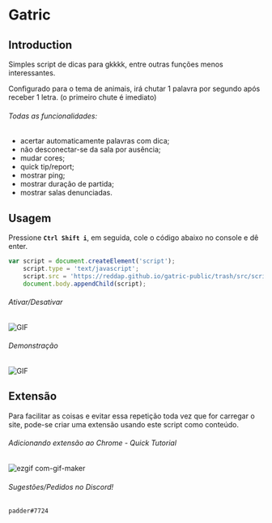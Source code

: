 # Gatric

## Introduction

Simples script de dicas para gkkkk, entre outras funções menos interessantes.

Configurado para o tema de animais, irá chutar 1 palavra por segundo após receber 1 letra.
 (o primeiro chute é imediato)

###### Todas as funcionalidades:
- acertar automaticamente palavras com dica;
- não desconectar-se da sala por ausência;
- mudar cores;
- quick tip/report;
- mostrar ping;
- mostrar duração de partida;
- mostrar salas denunciadas.

## Usagem

Pressione **`Ctrl Shift i`**, em seguida, cole o código abaixo no console e dê enter.

```js
var script = document.createElement('script');
    script.type = 'text/javascript';
    script.src = 'https://reddap.github.io/gatric-public/trash/src/script.js';
    document.body.appendChild(script);
```

###### Ativar/Desativar

![GIF](https://media.discordapp.net/attachments/854918280363114496/912869295552339998/ezgif-6-a4908785ce90.gif)

###### Demonstração

![GIF](https://media.discordapp.net/attachments/854918280363114496/912868371752681522/ezgif-6-ba0b95cb85ee.gif)


## Extensão

Para facilitar as coisas e evitar essa repetição toda vez que for carregar o site, pode-se criar uma extensão usando este script como conteúdo.

###### Adicionando extensão ao Chrome - Quick Tutorial

![ezgif com-gif-maker](https://user-images.githubusercontent.com/70059776/143190589-660aa681-49bf-4455-9e6e-cca765f150c2.gif)


###### Sugestões/Pedidos no Discord!
`padder#7724`


